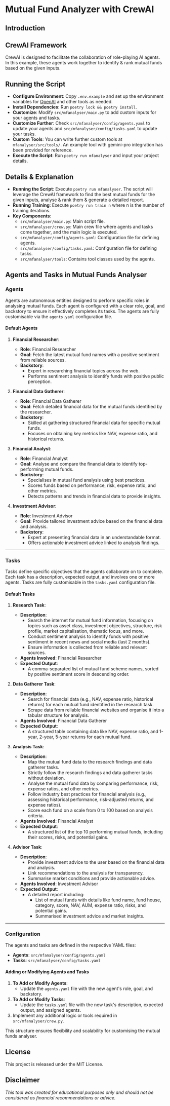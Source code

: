 # Mutual Fund Analyzer with CrewAI

## Introduction

## CrewAI Framework
CrewAI is designed to facilitate the collaboration of role-playing AI agents. In this example, these agents work together to identify & rank mutual funds based on the given inputs.

## Running the Script
- **Configure Environment**: Copy `.env.example` and set up the environment variables for [OpenAI](https://platform.openai.com/api-keys) and other tools as needed.
- **Install Dependencies**: Run `poetry lock && poetry install`.
- **Customize**: Modify `src/mfanalyser/main.py` to add custom inputs for your agents and tasks.
- **Customize Further**: Check `src/mfanalyser/config/agents.yaml` to update your agents and `src/mfanalyser/config/tasks.yaml` to update your tasks.
- **Custom Tools**: You can write further custom tools at `mfanalyser/src/tools/`. An example tool with gemini-pro integration has been provided for reference.
- **Execute the Script**: Run `poetry run mfanalyser` and input your project details.

## Details & Explanation
- **Running the Script**: Execute `poetry run mfanalyser`. The script will leverage the CrewAI framework to find the best mutual funds for the given inputs, analyse & rank them & generate a detailed report.
- **Running Training**: Execute `poetry run train n` where n is the number of training iterations.
- **Key Components**:
  - `src/mfanalyser/main.py`: Main script file.
  - `src/mfanalyser/crew.py`: Main crew file where agents and tasks come together, and the main logic is executed.
  - `src/mfanalyser/config/agents.yaml`: Configuration file for defining agents.
  - `src/mfanalyser/config/tasks.yaml`: Configuration file for defining tasks.
  - `src/mfanalyser/tools`: Contains tool classes used by the agents.

## Agents and Tasks in Mutual Funds Analyser

### Agents
Agents are autonomous entities designed to perform specific roles in analysing mutual funds. Each agent is configured with a clear role, goal, and backstory to ensure it effectively completes its tasks. The agents are fully customisable via the `agents.yaml` configuration file.

#### Default Agents
1. **Financial Researcher**:
   - **Role**: Financial Researcher
   - **Goal**: Fetch the latest mutual fund names with a positive sentiment from reliable sources.
   - **Backstory**: 
     - Expert in researching financial topics across the web.
     - Performs sentiment analysis to identify funds with positive public perception.

2. **Financial Data Gatherer**:
   - **Role**: Financial Data Gatherer
   - **Goal**: Fetch detailed financial data for the mutual funds identified by the researcher.
   - **Backstory**: 
     - Skilled at gathering structured financial data for specific mutual funds.
     - Focuses on obtaining key metrics like NAV, expense ratio, and historical returns.

3. **Financial Analyst**:
   - **Role**: Financial Analyst
   - **Goal**: Analyse and compare the financial data to identify top-performing mutual funds.
   - **Backstory**: 
     - Specialises in mutual fund analysis using best practices.
     - Scores funds based on performance, risk, expense ratio, and other metrics.
     - Detects patterns and trends in financial data to provide insights.

4. **Investment Advisor**:
   - **Role**: Investment Advisor
   - **Goal**: Provide tailored investment advice based on the financial data and analysis.
   - **Backstory**: 
     - Expert at presenting financial data in an understandable format.
     - Offers actionable investment advice linked to analysis findings.

---

### Tasks
Tasks define specific objectives that the agents collaborate on to complete. Each task has a description, expected output, and involves one or more agents. Tasks are fully customisable in the `tasks.yaml` configuration file.

#### Default Tasks
1. **Research Task**:
   - **Description**:
     - Search the internet for mutual fund information, focusing on topics such as asset class, investment objectives, structure, risk profile, market capitalisation, thematic focus, and more.
     - Conduct sentiment analysis to identify funds with positive sentiment in recent news and social media (last 2 months).
     - Ensure information is collected from reliable and relevant sources.
   - **Agents Involved**: Financial Researcher
   - **Expected Output**:
     - A comma-separated list of mutual fund scheme names, sorted by positive sentiment score in descending order.

2. **Data Gatherer Task**:
   - **Description**:
     - Search for financial data (e.g., NAV, expense ratio, historical returns) for each mutual fund identified in the research task.
     - Scrape data from reliable financial websites and organise it into a tabular structure for analysis.
   - **Agents Involved**: Financial Data Gatherer
   - **Expected Output**:
     - A structured table containing data like NAV, expense ratio, and 1-year, 2-year, 5-year returns for each mutual fund.

3. **Analysis Task**:
   - **Description**:
     - Map the mutual fund data to the research findings and data gatherer tasks.
     - Strictly follow the research findings and data gatherer tasks without deviation.
     - Analyse the mutual fund data by comparing performance, risk, expense ratios, and other metrics.
     - Follow industry best practices for financial analysis (e.g., assessing historical performance, risk-adjusted returns, and expense ratios).
     - Score each fund on a scale from 0 to 100 based on analysis criteria.
   - **Agents Involved**: Financial Analyst
   - **Expected Output**:
     - A structured list of the top 10 performing mutual funds, including their scores, risks, and potential gains.

4. **Advisor Task**:
   - **Description**:
     - Provide investment advice to the user based on the financial data and analysis.
     - Link recommendations to the analysis for transparency.
     - Summarise market conditions and provide actionable advice.
   - **Agents Involved**: Investment Advisor
   - **Expected Output**:
     - A detailed report including:
       - List of mutual funds with details like fund name, fund house, category, score, NAV, AUM, expense ratio, risks, and potential gains.
       - Summarised investment advice and market insights.

---

### Configuration
The agents and tasks are defined in the respective YAML files:
- **Agents**: `src/mfanalyser/config/agents.yaml`
- **Tasks**: `src/mfanalyser/config/tasks.yaml`

#### Adding or Modifying Agents and Tasks
1. **To Add or Modify Agents**:
   - Update the `agents.yaml` file with the new agent's role, goal, and backstory.
2. **To Add or Modify Tasks**:
   - Update the `tasks.yaml` file with the new task's description, expected output, and assigned agents.
3. Implement any additional logic or tools required in `src/mfanalyser/crew.py`.

This structure ensures flexibility and scalability for customising the mutual funds analyser.


## License
This project is released under the MIT License.

## Disclaimer
*This tool was created for educational purposes only and should not be considered as financial recommendations or advice.*


